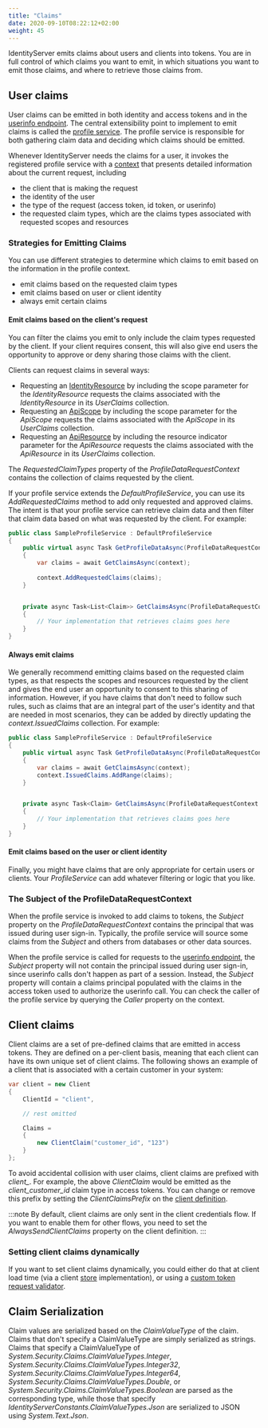 ```yaml
---
title: "Claims"
date: 2020-09-10T08:22:12+02:00
weight: 45
---
```


IdentityServer emits claims about users and clients into tokens. You are in full control of which claims you want to emit, in which situations you want to emit those claims, and where to retrieve those claims from.

## User claims
User claims can be emitted in both identity and access tokens and in the [userinfo endpoint](/identityserver/v7/reference/endpoints/userinfo). The central extensibility point to implement to emit claims is called the [profile service](/identityserver/v7/reference/services/profile_service). The profile service is responsible for both gathering claim data and deciding which claims should be emitted.

Whenever IdentityServer needs the claims for a user, it invokes the registered profile service with a [context](/identityserver/v7/reference/services/profile_service#duendeidentityservermodelsprofiledatarequestcontext) that presents detailed information about the current request, including

* the client that is making the request
* the identity of the user
* the type of the request (access token, id token, or userinfo)
* the requested claim types, which are the claims types associated with requested scopes and resources

### Strategies for Emitting Claims
You can use different strategies to determine which claims to emit based on the information in the profile context.

* emit claims based on the requested claim types
* emit claims based on user or client identity
* always emit certain claims

#### Emit claims based on the client's request
You can filter the claims you emit to only include the claim types requested by the client. If your client requires consent, this will also give end users the opportunity to approve or deny sharing those claims with the client.

Clients can request claims in several ways:
- Requesting an [IdentityResource](/identityserver/v7/fundamentals/resources/identity) by including the scope parameter for the *IdentityResource* requests the claims associated with the *IdentityResource* in its *UserClaims* collection.
- Requesting an [ApiScope](/identityserver/v7/fundamentals/resources/api_scopes) by including the scope parameter for the *ApiScope* requests the claims associated with the *ApiScope* in its *UserClaims* collection.
- Requesting an [ApiResource](/identityserver/v7/fundamentals/resources/api_resources) by including the resource indicator parameter for the *ApiResource* requests the claims associated with the *ApiResource* in its *UserClaims* collection.

The *RequestedClaimTypes* property of the *ProfileDataRequestContext* contains the collection of claims requested by the client.

If your profile service extends the *DefaultProfileService*, you can use its *AddRequestedClaims* method to add only requested and approved claims. The intent is that your profile service can retrieve claim data and then filter that claim data based on what was requested by the client. For example:

```cs
public class SampleProfileService : DefaultProfileService
{
    public virtual async Task GetProfileDataAsync(ProfileDataRequestContext context)
    {
        var claims = await GetClaimsAsync(context);
        
        context.AddRequestedClaims(claims);
    }


    private async Task<List<Claim>> GetClaimsAsync(ProfileDataRequestContext context)
    {
        // Your implementation that retrieves claims goes here
    }
}
```

#### Always emit claims
We generally recommend emitting claims based on the requested claim types, as that respects the scopes and resources requested by the client and gives the end user an opportunity to consent to this sharing of information. However, if you have claims that don't need to follow such rules, such as claims that are an integral part of the user's identity and that are needed in most scenarios, they can be added by directly updating the *context.IssuedClaims* collection. For example:

```cs
public class SampleProfileService : DefaultProfileService
{
    public virtual async Task GetProfileDataAsync(ProfileDataRequestContext context)
    {
        var claims = await GetClaimsAsync(context);
        context.IssuedClaims.AddRange(claims);
    }


    private async Task<Claim> GetClaimsAsync(ProfileDataRequestContext context)
    {
        // Your implementation that retrieves claims goes here
    }
}
```

#### Emit claims based on the user or client identity
Finally, you might have claims that are only appropriate for certain users or clients. Your *ProfileService* can add whatever filtering or logic that you like.

### The Subject of the ProfileDataRequestContext
When the profile service is invoked to add claims to tokens, the *Subject* property on the *ProfileDataRequestContext* contains the principal that was issued during user sign-in. Typically, the profile service will source some claims from the *Subject* and others from databases or other data sources.

When the profile service is called for requests to the [userinfo endpoint](/identityserver/v7/reference/endpoints/userinfo), the *Subject* property will not contain the principal issued during user sign-in, since userinfo calls don't happen as part of a session. Instead, the *Subject* property will contain a claims principal populated with the claims in the access token used to authorize the userinfo call. You can check the caller of the profile service by querying the *Caller* property on the context.

## Client claims
Client claims are a set of pre-defined claims that are emitted in access tokens. They are defined on a per-client basis, meaning that each client can have its own unique set of client claims. The following shows an example of a client that is associated with a certain customer in your system:

```cs
var client = new Client
{
    ClientId = "client",

    // rest omitted

    Claims =
    {
        new ClientClaim("customer_id", "123")
    }
};
```

To avoid accidental collision with user claims, client claims are prefixed with *client_*. For example, the above *ClientClaim* would be emitted as the *client_customer_id* claim type in access tokens. You can change or remove this prefix by setting the *ClientClaimsPrefix* on the [client definition](/identityserver/v7/reference/models/client#token). 

:::note
By default, client claims are only sent in the client credentials flow. If you want to enable them for other flows, you need to set the *AlwaysSendClientClaims* property on the client definition.
:::

### Setting client claims dynamically
If you want to set client claims dynamically, you could either do that at client load time (via a client [store](/identityserver/v7/data) implementation), or using a [custom token request validator](/identityserver/v7/tokens/dynamic_validation).


## Claim Serialization
Claim values are serialized based on the *ClaimValueType* of the claim. Claims that don't specify a ClaimValueType are simply serialized as strings. Claims that specify a ClaimValueType of *System.Security.Claims.ClaimValueTypes.Integer*, *System.Security.Claims.ClaimValueTypes.Integer32*, *System.Security.Claims.ClaimValueTypes.Integer64*, *System.Security.Claims.ClaimValueTypes.Double*, or *System.Security.Claims.ClaimValueTypes.Boolean* are parsed as the corresponding type, while those that specify *IdentityServerConstants.ClaimValueTypes.Json* are serialized to JSON using *System.Text.Json*.
